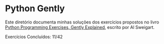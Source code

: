 # Python Gently

Este diretório documenta minhas soluções dos exercícios propostos no livro [Python Programming Exercises, Gently Explained](https://inventwithpython.com/pythongently/), escrito por Al Sweigart.

Exercícios Concluídos: 11/42
